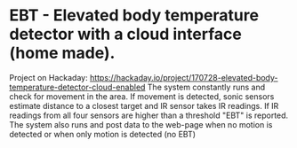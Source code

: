 # EBT - Elevated body temperature detector with a cloud interface (home made).
Project on Hackaday: 
https://hackaday.io/project/170728-elevated-body-temperature-detector-cloud-enabled
The system constantly runs and check for movement in the area. If movement is detected, sonic sensors estimate distance to a closest target and IR sensor takes IR readings. If IR readings from all four sensors are higher than a threshold "EBT" is reported. The system also runs and post data to the web-page when no motion is detected or when only motion is detected (no EBT)

